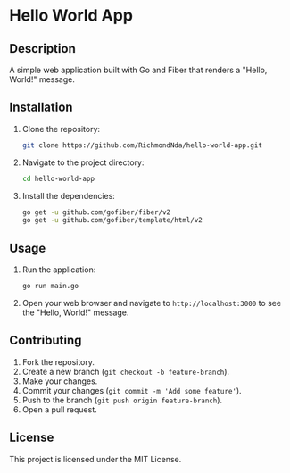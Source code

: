 # Hello World App

## Description
A simple web application built with Go and Fiber that renders a "Hello, World!" message.

## Installation
1. Clone the repository:
    ```sh
    git clone https://github.com/RichmondNda/hello-world-app.git
    ```
2. Navigate to the project directory:
    ```sh
    cd hello-world-app
    ```
3. Install the dependencies:
    ```sh
    go get -u github.com/gofiber/fiber/v2
    go get -u github.com/gofiber/template/html/v2
    ```

## Usage
1. Run the application:
    ```sh
    go run main.go
    ```
2. Open your web browser and navigate to `http://localhost:3000` to see the "Hello, World!" message.

## Contributing
1. Fork the repository.
2. Create a new branch (`git checkout -b feature-branch`).
3. Make your changes.
4. Commit your changes (`git commit -m 'Add some feature'`).
5. Push to the branch (`git push origin feature-branch`).
6. Open a pull request.

## License
This project is licensed under the MIT License.

